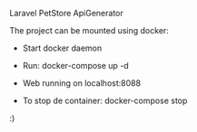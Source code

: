 Laravel PetStore ApiGenerator

The project can be mounted using docker:
- Start docker daemon
  
- Run:
  docker-compose up -d
  
- Web running on localhost:8088
  
- To stop de container:
  docker-compose stop

:)